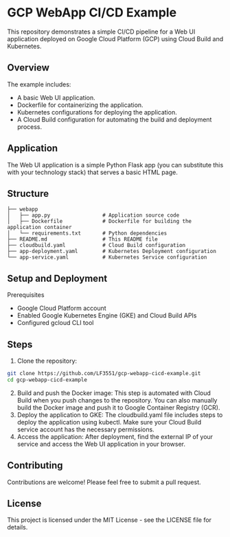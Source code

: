 # GCP WebApp CI/CD Example

This repository demonstrates a simple CI/CD pipeline for a Web UI application deployed on Google Cloud Platform (GCP) using Cloud Build and Kubernetes.

## Overview

The example includes:
- A basic Web UI application.
- Dockerfile for containerizing the application.
- Kubernetes configurations for deploying the application.
- A Cloud Build configuration for automating the build and deployment process.

## Application

The Web UI application is a simple Python Flask app (you can substitute this with your technology stack) that serves a basic HTML page.

## Structure

```plaintext
├── webapp
│   ├── app.py                 # Application source code
│   ├── Dockerfile             # Dockerfile for building the application container
│   └── requirements.txt       # Python dependencies
├── README.md                  # This README file
├── cloudbuild.yaml            # Cloud Build configuration
├── app-deployment.yaml        # Kubernetes Deployment configuration
└── app-service.yaml           # Kubernetes Service configuration
```
## Setup and Deployment

Prerequisites
- Google Cloud Platform account
- Enabled Google Kubernetes Engine (GKE) and Cloud Build APIs
- Configured gcloud CLI tool

## Steps

1. Clone the repository:
```sh
git clone https://github.com/LF3551/gcp-webapp-cicd-example.git
cd gcp-webapp-cicd-example
```
2. Build and push the Docker image:
This step is automated with Cloud Build when you push changes to the repository. You can also manually build the Docker image and push it to Google Container Registry (GCR).
3. Deploy the application to GKE:
The cloudbuild.yaml file includes steps to deploy the application using kubectl. Make sure your Cloud Build service account has the necessary permissions.
4. Access the application:
After deployment, find the external IP of your service and access the Web UI application in your browser.

## Contributing

Contributions are welcome! Please feel free to submit a pull request.

## License

This project is licensed under the MIT License - see the LICENSE file for details.